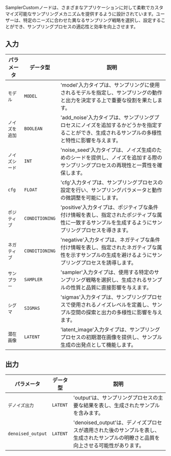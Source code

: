 
SamplerCustomノードは、さまざまなアプリケーションに対して柔軟でカスタマイズ可能なサンプリングメカニズムを提供するように設計されています。ユーザーは、特定のニーズに合わせた異なるサンプリング戦略を選択し、設定することができ、サンプリングプロセスの適応性と効率を向上させます。

## 入力

| パラメータ | データ型 | 説明 |
|-----------|--------------|-------------|
| `モデル`   | `MODEL`      | 'model'入力タイプは、サンプリングに使用されるモデルを指定し、サンプリングの動作と出力を決定する上で重要な役割を果たします。 |
| `ノイズを追加` | `BOOLEAN`    | 'add_noise'入力タイプは、サンプリングプロセスにノイズを追加するかどうかを指定することができ、生成されるサンプルの多様性と特性に影響を与えます。 |
| `ノイズシード` | `INT`        | 'noise_seed'入力タイプは、ノイズ生成のためのシードを提供し、ノイズを追加する際のサンプリングプロセスの再現性と一貫性を確保します。 |
| `cfg`     | `FLOAT`      | 'cfg'入力タイプは、サンプリングプロセスの設定を行い、サンプリングパラメータと動作の微調整を可能にします。 |
| `ポジティブ` | `CONDITIONING` | 'positive'入力タイプは、ポジティブな条件付け情報を表し、指定されたポジティブな属性に一致するサンプルを生成するようにサンプリングプロセスを導きます。 |
| `ネガティブ` | `CONDITIONING` | 'negative'入力タイプは、ネガティブな条件付け情報を表し、指定されたネガティブな属性を示すサンプルの生成を避けるようにサンプリングプロセスを誘導します。 |
| `サンプラー` | `SAMPLER`    | 'sampler'入力タイプは、使用する特定のサンプリング戦略を選択し、生成されるサンプルの性質と品質に直接影響を与えます。 |
| `シグマ`  | `SIGMAS`     | 'sigmas'入力タイプは、サンプリングプロセスで使用されるノイズレベルを定義し、サンプル空間の探索と出力の多様性に影響を与えます。 |
| `潜在画像` | `LATENT` | 'latent_image'入力タイプは、サンプリングプロセスの初期潜在画像を提供し、サンプル生成の出発点として機能します。 |

## 出力

| パラメータ | データ型 | 説明 |
|-----------|--------------|-------------|
| `デノイズ出力`  | `LATENT`     | 'output'は、サンプリングプロセスの主要な結果を表し、生成されたサンプルを含みます。 |
| `denoised_output` | `LATENT` | 'denoised_output'は、デノイズプロセスが適用された後のサンプルを表し、生成されたサンプルの明瞭さと品質を向上させる可能性があります。 |
